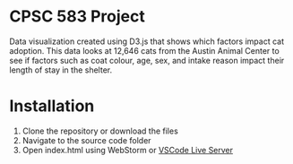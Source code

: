 # CPSC 583 Project

Data visualization created using D3.js that shows which factors impact cat adoption. This data looks at 12,646 cats from the Austin Animal Center to see if factors such as coat colour, age, sex, and intake reason impact their length of stay in the shelter.

# Installation

1. Clone the repository or download the files
2. Navigate to the source code folder
3. Open index.html using WebStorm or [VSCode Live Server](https://marketplace.visualstudio.com/items?itemName=ritwickdey.LiveServer)

